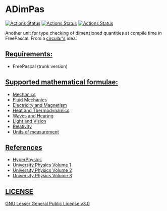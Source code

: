 # ADimPas

[![Actions Status](https://github.com/melchiorrecaruso/ADimPas/workflows/linux/badge.svg)](https://github.com/melchiorrecaruso/ADimPas/actions)
[![Actions Status](https://github.com/melchiorrecaruso/ADimPas/workflows/win/badge.svg)](https://github.com/melchiorrecaruso/ADimPas/actions)
[![Actions Status](https://github.com/melchiorrecaruso/ADimPas/workflows/macos/badge.svg)](https://github.com/melchiorrecaruso/ADimPas/actions)

Another unit for type checking of dimensioned quantities at compile time in FreePascal. From a [circular's](https://github.com/circular17/DimPas) idea.

## <u>Requirements:</u>

- FreePascal (trunk version)

## <u>Supported mathematical formulae:<u>

- [Mechanics](doc/mechanics.md)
- [Fluid Mechanics](doc/fluidmechanics.md)
- [Electricity and Magnetism](doc/electricityandmagnetism.md)
- [Heat and Thermodynamics](doc/heatandthermodynamics.md)
- [Waves and Hearing](doc/waves.md)
- [Light and Vision](doc/lightandvision.md)
- [Relativity](doc/relativity.md)
- [Units of measurement](doc/unitsofmeasurement.md)

## References

- [HyperPhysics](http://hyperphysics.phy-astr.gsu.edu/hbase/hframe.html)
- [University Physics Volume 1](https://openstax.org/details/books/university-physics-volume-1)
- [University Physics Volume 2](https://openstax.org/details/books/university-physics-volume-2)
- [University Physics Volume 3](https://openstax.org/details/books/university-physics-volume-3)

## LICENSE

[GNU Lesser General Public License v3.0](https://github.com/melchiorrecaruso/ADimPas/blob/main/LICENSE)

